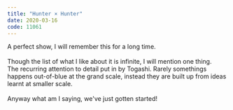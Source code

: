 ```yaml
---
title: "Hunter × Hunter"
date: 2020-03-16
code: 11061
---
```

A perfect show, I will remember this for a long time.
<br><br>
Though the list of what I like about it is infinite, I will mention one thing.
<br>
The recurring attention to detail put in by Togashi. Rarely somethings happens out-of-blue at the grand scale, instead they are built up from ideas learnt at smaller scale.
<br><br>
Anyway what am I saying, we've just gotten started!